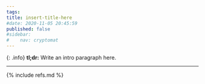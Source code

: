 ```yaml
---
tags:
title: insert-title-here
#date: 2020-11-05 20:45:59
published: false
#sidebar:
#    nav: cryptomat
---
```


{: .info}
**tl;dr:** Write an intro paragraph here.

<!--more-->

<!-- Here you can define LaTeX macros -->
<div style="display: none;">$
$</div>

---

{% include refs.md %}
